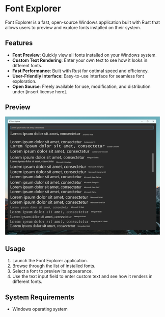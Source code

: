# Font Explorer

Font Explorer is a fast, open-source Windows application built with Rust that allows users to preview and explore fonts installed on their system.

## Features

- **Font Preview**: Quickly view all fonts installed on your Windows system.
- **Custom Text Rendering**: Enter your own text to see how it looks in different fonts.
- **Fast Performance**: Built with Rust for optimal speed and efficiency.
- **User-Friendly Interface**: Easy-to-use interface for seamless font exploration.
- **Open Source**: Freely available for use, modification, and distribution under [insert license here].

## Preview

![Preview](https://raw.githubusercontent.com/dreamcatcher45/Font-Explorer/master/preview.png?token=GHSAT0AAAAAACVZWQQ7DWKD37R2UTKNVD6OZXEMNEQ)

## Usage

1. Launch the Font Explorer application.
2. Browse through the list of installed fonts.
3. Select a font to preview its appearance.
4. Use the text input field to enter custom text and see how it renders in different fonts.

## System Requirements

- Windows operating system 

